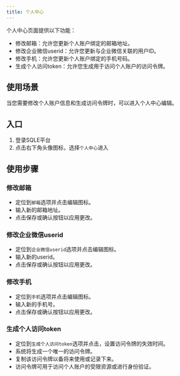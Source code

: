 ```yaml
---
title: 个人中心
---
```



个人中心页面提供以下功能：

* 修改邮箱：允许您更新个人账户绑定的邮箱地址。
* 修改企业微信userid：允许您更新与企业微信关联的用户ID。
* 修改手机：允许您更新个人账户绑定的手机号码。
* 生成个人访问token：允许您生成用于访问个人账户的访问令牌。


## 使用场景
当您需要修改个人账户信息和生成访问令牌时，可以进入个人中心编辑。

## 入口
1. 登录SQLE平台
2. 点击右下角头像图标，选择`个人中心`进入


## 使用步骤
### 修改邮箱

* 定位到`邮箱`选项并点击编辑图标。
* 输入新的邮箱地址。
* 点击保存或确认按钮以应用更改。

### 修改企业微信userid

* 定位到`企业微信userid`选项并点击编辑图标。
* 输入新的userid。
* 点击保存或确认按钮以应用更改。

### 修改手机

* 定位到`手机`选项并点击编辑图标。
* 输入新的手机号。
* 点击保存或确认按钮以应用更改。


### 生成个人访问token
* 定位到`生成个人访问token`选项并点击，设置访问令牌的失效时间。
* 系统将生成一个唯一的访问令牌。
* 复制该访问令牌以备将来使用或记录下来。
* 访问令牌可用于访问个人账户的受限资源或进行身份验证。
